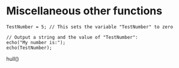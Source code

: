 # Miscellaneous other functions
~~~
TestNumber = 5; // This sets the variable "TestNumber" to zero

// Output a string and the value of "TestNumber":
echo("My number is:");
echo(TestNumber);
~~~

hull()
